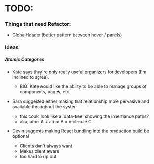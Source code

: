 # TODO:

### Things that need Refactor:
- GlobalHeader (better pattern between hover / panels)

### Ideas

##### Atomic Categories
- Kate says they're only really useful organizers for developers (I'm inclined to agree).
	- BIG: Kate would like the ability to be able to manage groups of components, pages, etc.
- Sara suggested either making that relationship more pervasive and available throughout the system.
	- this could look like a 'data-tree' showing the inhertiance paths?
	- aka, atom A + atom B = molecule C

- Devin suggests making React bundling into the production build be optional
	- Clients don't always want
	- Makes client aware
	- too hard to rip out
